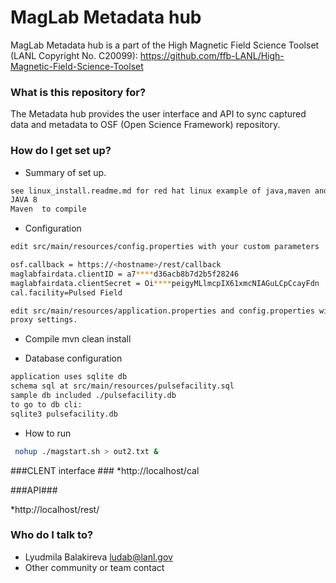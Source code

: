 
# MagLab Metadata hub
MagLab Metadata	  hub is a part of the  High Magnetic Field Science Toolset (LANL Copyright No. C20099):
https://github.com/ffb-LANL/High-Magnetic-Field-Science-Toolset

### What is this repository for? ###

The Metadata hub  provides the user interface and  API to sync captured data and metadata  to OSF (Open Science Framework) repository.  


### How do I get set up? ###

* Summary of set up. 
``` sh
see linux_install.readme.md for red hat linux example of java,maven and nginx install. 
JAVA 8
Maven  to compile

```
* Configuration
``` sh
edit src/main/resources/config.properties with your custom parameters

osf.callback = https://<hostname>/rest/callback
maglabfairdata.clientID = a7****d36acb8b7d2b5f28246
maglabfairdata.clientSecret = Oi****peigyMLlmcpIX61xmcNIAGuLCpCcayFdn
cal.facility=Pulsed Field

edit src/main/resources/application.properties and config.properties with
proxy settings.
``` 
* Compile
mvn clean install

* Database configuration
``` sh
application uses sqlite db
schema sql at src/main/resources/pulsefacility.sql
sample db included ./pulsefacility.db
to go to db cli:
sqlite3 pulsefacility.db
```  


* How to run 
``` sh
 nohup ./magstart.sh > out2.txt &
```
###CLENT interface ### 
*http://localhost/cal

###API###


*http://localhost/rest/


### Who do I talk to? ###

* Lyudmila Balakireva ludab@lanl.gov
* Other community or team contact
